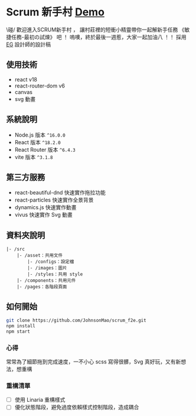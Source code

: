 # Scrum 新手村 [Demo](https://johnsonmao.github.io/scrum_f2e/)

\碰/ 歡迎進入SCRUM新手村 ， 讓村莊裡的短衝小精靈帶你一起解新手任務 《敏捷任務-最初の試煉》 吧 ！ 嗚噢，終於最後一週惹，大家一起加油八 ！！
採用 [EG](https://2022.thef2e.com/users/12061549261454740203) 設計師的設計稿

## 使用技術

- react v18
- react-router-dom v6
- canvas
- svg 動畫

## 系統說明

- Node.js 版本 `^16.0.0`
- React 版本 `^18.2.0`
- React Router 版本 `^6.4.3`
- vite 版本 `^3.1.8`

## 第三方服務

- react-beautiful-dnd 快速實作拖拉功能
- react-particles 快速實作全景背景
- dynamics.js 快速實作動畫
- vivus 快速實作 Svg 動畫

## 資料夾說明

```
|- /src
    |- /asset：共用文件
        |- /configs：設定檔
        |- /images：圖片
        |- /styles：共用 style
    |- /components：共用元件
    |- /pages：各階段頁面
```

## 如何開始

```sh
git clone https://github.com/JohnsonMao/scrum_f2e.git
npm install
npm start
```

### 心得
常常為了細節拖到完成速度，一不小心 scss 寫得很髒，Svg 真好玩，又有新想法，想重構

### 重構清單
- [ ] 使用 Linaria 重構樣式
- [ ] 優化狀態階段，避免過度依賴樣式控制階段，造成耦合
